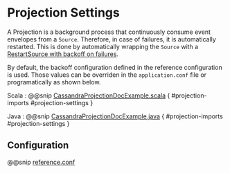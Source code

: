# Projection Settings

A Projection is a background process that continuously consume event envelopes from a `Source`. Therefore, in case of failures, it is automatically restarted. This is done by automatically wrapping the `Source` with a [RestartSource with backoff on failures](https://doc.akka.io/docs/akka/current/stream/operators/RestartSource/onFailuresWithBackoff.html#restartsource-onfailureswithbackoff).

By default, the backoff configuration defined in the reference configuration is used. Those values can be overriden in the `application.conf` file or programatically as shown below.

Scala
:  @@snip [CassandraProjectionDocExample.scala](/examples/src/it/scala/docs/cassandra/CassandraProjectionDocExample.scala) { #projection-imports #projection-settings }

Java
:  @@snip [CassandraProjectionDocExample.java](/examples/src/it/java/jdocs/cassandra/CassandraProjectionDocExample.java) { #projection-imports  #projection-settings }

## Configuration

@@snip [reference.conf](/akka-projection-core/src/main/resources/reference.conf)
